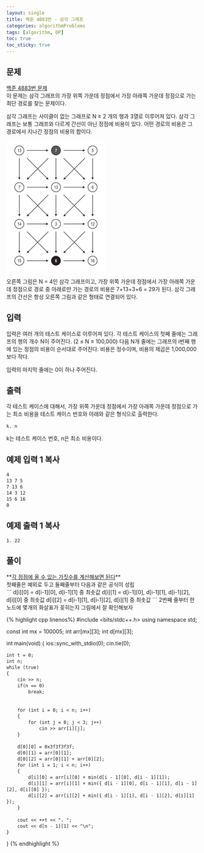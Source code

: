 ```yaml
---
layout: single
title: 백준 4883번 - 삼각 그래프
categories: algorithmProblems
tags: [algorithm, DP]
toc: true
toc_sticky: true
---
```


## 문제
[백준 4883번 문제](https://www.acmicpc.net/problem/4883) <br>
이 문제는 삼각 그래프의 가장 위쪽 가운데 정점에서 가장 아래쪽 가운데 정점으로 가는 최단 경로를 찾는 문제이다.

삼각 그래프는 사이클이 없는 그래프로 N ≥ 2 개의 행과 3열로 이루어져 있다. 삼각 그래프는 보통 그래프와 다르게 간선이 아닌 정점에 비용이 있다. 어떤 경로의 비용은 그 경로에서 지나간 정점의 비용의 합이다.

![4883_p_01.png](/assets/images/algorithm/4883_p_01.png)

오른쪽 그림은 N = 4인 삼각 그래프이고, 가장 위쪽 가운데 정점에서 가장 아래쪽 가운데 정점으로 경로 중 아래로만 가는 경로의 비용은 7+13+3+6 = 29가 된다. 삼각 그래프의 간선은 항상 오른쪽 그림과 같은 형태로 연결되어 있다.

## 입력

입력은 여러 개의 테스트 케이스로 이루어져 있다. 각 테스트 케이스의 첫째 줄에는 그래프의 행의 개수 N이 주어진다. (2 ≤ N ≤ 100,000) 다음 N개 줄에는 그래프의 i번째 행에 있는 정점의 비용이 순서대로 주어진다. 비용은 정수이며, 비용의 제곱은 1,000,000보다 작다.

입력의 마지막 줄에는 0이 하나 주어진다.

## 출력

각 테스트 케이스에 대해서, 가장 위쪽 가운데 정점에서 가장 아래쪽 가운데 정점으로 가는 최소 비용을 테스트 케이스 번호와 아래와 같은 형식으로 출력한다.

```
k. n
```

k는 테스트 케이스 번호, n은 최소 비용이다.

## 예제 입력 1 복사

```
4
13 7 5
7 13 6
14 3 12
15 6 16
0
```

## 예제 출력 1 복사

```
1. 22
```

## 풀이
<div class="notice--primary" markdown="1">
**<u>각 정점에 올 수 있는 가짓수를 계산해보면 된다</u>** <br>
첫째줄은 예외로 두고 둘째줄부터 다음과 같은 공식이 성립 <br>
```
d[i][0] = d[i-1][0], d[i-1][1] 중 최솟값 
d[i][1] = d[i-1][0], d[i-1][1], d[i-1][2], d[i][0] 중 최솟값
d[i][2] = d[i-1][1], d[i-1][2], d[i][1] 중 최솟값
```
2번째 줄부터 한 노드에 몇개의 화살표가 꽂히는지 그림에서 잘 확인해보자
</div>

{% highlight cpp linenos%}
#include <bits/stdc++.h>
using namespace std;

const int mx = 100005;
int arr[mx][3];
int d[mx][3];

int main(void) 
{
	ios::sync_with_stdio(0);
	cin.tie(0);

	int t = 0;
	int n;
	while (true)
	{
		cin >> n;
		if(n == 0)
			break;
		

		for (int i = 0; i < n; i++)
		{
			for (int j = 0; j < 3; j++)
				cin >> arr[i][j];
		}

		d[0][0] = 0x3f3f3f3f;
		d[0][1] = arr[0][1];
		d[0][2] = arr[0][1] + arr[0][2];
		for (int i = 1; i < n; i++)
		{
			d[i][0] = arr[i][0] + min(d[i - 1][0], d[i - 1][1]);
			d[i][1] = arr[i][1] + min({ d[i - 1][0], d[i - 1][1], d[i - 1][2], d[i][0] });
			d[i][2] = arr[i][2] + min({ d[i - 1][1], d[i - 1][2], d[i][1] });
		}
		
		cout << ++t << ". ";
		cout << d[n - 1][1] << "\n";
	}
}
{% endhighlight %}
